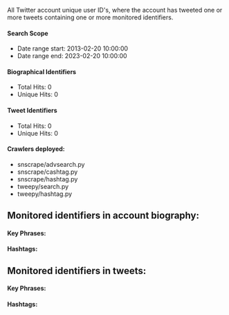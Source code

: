 All Twitter account unique user ID's, where the account has tweeted one or more tweets containing one or more monitored identifiers.

#### Search Scope
* Date range start: 2013-02-20 10:00:00
* Date range end: 2023-02-20 10:00:00

#### Biographical Identifiers
* Total Hits: 0
* Unique Hits: 0

#### Tweet Identifiers
* Total Hits: 0
* Unique Hits: 0

#### Crawlers deployed: 
* snscrape/advsearch.py 
* snscrape/cashtag.py 
* snscrape/hashtag.py 
* tweepy/search.py 
* tweepy/hashtag.py

## Monitored identifiers in account biography:

#### Key Phrases:

#### Hashtags:

## Monitored identifiers in tweets:

#### Key Phrases:

#### Hashtags:
